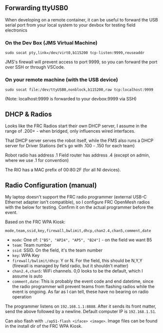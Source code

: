 ## Forwarding ttyUSB0
When developing on a remote container, it can be useful to forward the USB serial port from your local system to your devbox for testing field electronics

### On the Dev Box (JMS Virtual Machine)
```
sudo socat pty,link=/dev/virt0,b115200 tcp-listen:9999,reuseaddr
```
JMS's firewall will prevent access to port 9999, so you can forward the port over SSH or through VSCode.

### On your remote machine (with the USB device)
```
sudo socat file:/dev/ttyUSB0,nonblock,b115200,raw tcp:localhost:9999
```
(Note: localhost:9999 is forwarded to your devbox:9999 via SSH)

## DHCP & Radios
Looks like the FRC Radios start their own DHCP server, I assume in the range of .200+ - when bridged, only influences wired interfaces.

That DHCP server serves the robot itself, while the FMS also runs a DHCP server for Driver Stations (let's go with .100 - .150 for each team)

Robot radio has address .1
Field router has address .4 (except on admin, where we use .1 for convention)

The RIO has a MAC prefix of 00:80:2F (for all NI devices).

## Radio Configuration (manual)
My laptop doesn't support the FRC radio programmer (external USB-C Ethernet adapter isn't compatible), so I configure FRC OpenMesh
radios with the below for testing. Confirm it on the actual programmer before the event.

Based on the FRC WPA Kiosk:

```
mode,team,ssid,key,firewall,bwlimit,dhcp,chan2.4,chan5,comment,date
```
- `mode`: One of: `["B5", "AP24", "AP5", "B24"]` - on the field we want B5
- `team`: Team number
- `ssid`: SSID. On the field, it's the team number
- `key`: WPA Key
- `firewall/bwlimit/dhcp`: Y or N. For the field, this should be N,Y,Y (firewall is managed by field radio, but it shouldn't matter)
- `chan2.4,chan5`: WiFi channels. 0,0 looks to be the default, which I assume is auto
- `comment,date`: This is probably the event code and end datetime, since the radio programmer will prevent teams from flashing radios while the event is ongoing. As far as I can tell, these have no bearing on radio operation

The programmer listens on `192.168.1.1:8888`. After it sends its front matter, send the above followed by a newline. Default computer IP is `192.168.1.51`.

Can also flash with `./ap51-flash <iface> <image>`. Image files can be found in the install dir of the FRC WPA Kiosk.